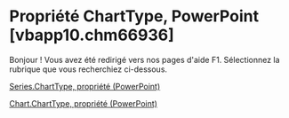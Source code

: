 
# Propriété ChartType, PowerPoint [vbapp10.chm66936]

Bonjour ! Vous avez été redirigé vers nos pages d'aide F1. Sélectionnez la rubrique que vous recherchiez ci-dessous.

[Series.ChartType, propriété (PowerPoint)](http://msdn.microsoft.com/library/2ee70821-c909-bd90-a07f-7520be7b3117%28Office.15%29.aspx)

[Chart.ChartType, propriété (PowerPoint)](http://msdn.microsoft.com/library/5a806b77-1efd-fd3a-132f-f6e3afd7315d%28Office.15%29.aspx)

